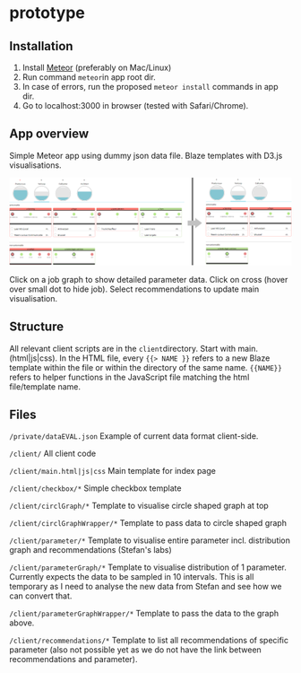 # prototype
## Installation
1. Install [Meteor](https://www.meteor.com) (preferably on Mac/Linux)
2. Run command `meteor`in app root dir.
3. In case of errors, run the proposed `meteor install` commands in app dir.
4. Go to localhost:3000 in browser (tested with Safari/Chrome).

## App overview
Simple Meteor app using dummy json data file. Blaze templates with D3.js visualisations.

![ScreenShot](https://raw.githubusercontent.com/svencharleer/vdab_prototype1/master/screenshots/v2.png)

Click on a job graph to show detailed parameter data. Click on cross (hover over small dot to hide job). Select recommendations to update main visualisation.

## Structure
All relevant client scripts are in the `client`directory. Start with main.(html|js|css). In the HTML file, every `{{> NAME }}` refers to a new Blaze template within the file or within the directory of the same name. `{{NAME}}` refers to helper functions in the JavaScript file matching the html file/template name.

## Files
`/private/dataEVAL.json`
Example of current data format client-side.

`/client/`
All client code

`/client/main.html|js|css`
Main template for index page

`/client/checkbox/*`
Simple checkbox template

`/client/circlGraph/*`
Template to visualise circle shaped graph at top

`/client/circlGraphWrapper/*`
Template to pass data to circle shaped graph

`/client/parameter/*`
Template to visualise entire parameter incl. distribution graph and recommendations (Stefan's labs)

`/client/parameterGraph/*`
Template to visualise distribution of 1 parameter. Currently expects the data to be sampled in 10 intervals. This is all temporary as I need to analyse the new data from Stefan and see how we can convert that.


`/client/parameterGraphWrapper/*`
Template to pass the data to the graph above.

`/client/recommendations/*`
Template to list all recommendations of specific parameter (also not possible yet as we do not have the link between recommendations and parameter).
